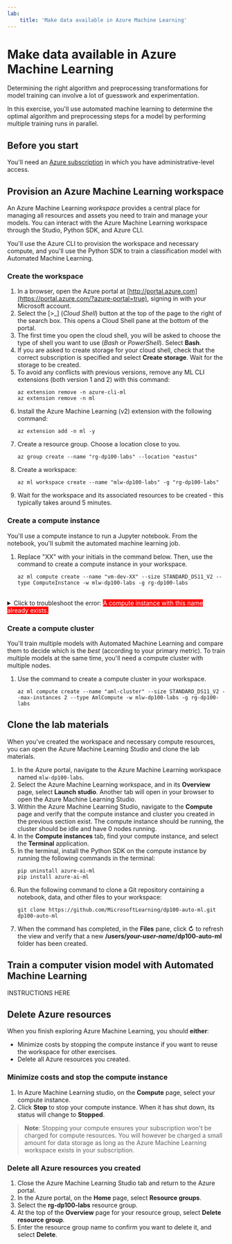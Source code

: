 ```yaml
---
lab:
    title: 'Make data available in Azure Machine Learning'
---
```


# Make data available in Azure Machine Learning

Determining the right algorithm and preprocessing transformations for model training can involve a lot of guesswork and experimentation.

In this exercise, you'll use automated machine learning to determine the optimal algorithm and preprocessing steps for a model by performing multiple training runs in parallel.

## Before you start

You'll need an [Azure subscription](https://azure.microsoft.com/free) in which you have administrative-level access.

## Provision an Azure Machine Learning workspace

An Azure Machine Learning *workspace* provides a central place for managing all resources and assets you need to train and manage your models. You can interact with the Azure Machine Learning workspace through the Studio, Python SDK, and Azure CLI. 

You'll use the Azure CLI to provision the workspace and necessary compute, and you'll use the Python SDK to train a classification model with Automated Machine Learning.

### Create the workspace

1. In a browser, open the Azure portal at [http://portal.azure.com](https://portal.azure.com/?azure-portal=true), signing in with your Microsoft account.
1. Select the [>_] (*Cloud Shell*) button at the top of the page to the right of the search box. This opens a Cloud Shell pane at the bottom of the portal.
1. The first time you open the cloud shell, you will be asked to choose the type of shell you want to use (*Bash* or *PowerShell*). Select **Bash**.
1. If you are asked to create storage for your cloud shell, check that the correct subscription is specified and select **Create storage**. Wait for the storage to be created.
1. To avoid any conflicts with previous versions, remove any ML CLI extensions (both version 1 and 2) with this command:
    ```
    az extension remove -n azure-cli-ml
    az extension remove -n ml
    ```
1. Install the Azure Machine Learning (v2) extension with the following command:
    ```
    az extension add -n ml -y
    ```
1. Create a resource group. Choose a location close to you.
    ```azurecli
    az group create --name "rg-dp100-labs" --location "eastus"
    ```
1. Create a workspace:
    ```azurecli
    az ml workspace create --name "mlw-dp100-labs" -g "rg-dp100-labs"
    ```
1. Wait for the workspace and its associated resources to be created - this typically takes around 5 minutes. 

### Create a compute instance

You'll use a compute instance to run a Jupyter notebook. From the notebook, you'll submit the automated machine learning job.

1. Replace "XX" with your initials in the command below. Then, use the command to create a compute instance in your workspace.
    ```azurecli
    az ml compute create --name "vm-dev-XX" --size STANDARD_DS11_V2 --type ComputeInstance -w mlw-dp100-labs -g rg-dp100-labs
    ```

<br>
<details>
<summary>Click to troubleshoot the error: <span style="background-color: #FF0000"><font color="white">A compute instance with this name already exists.</span></font></summary>
If the following message appears in the Azure Cloud Shell:

<code>
Failed to connect to MSI. Please make sure MSI is configured correctly.
Get Token request returned: &lt;Response [400]&gt;
</code>
<br>
Delete the (partially) created compute instance using:
<code>
az ml compute delete "&lt;your-compute-instance-name&gt;"
</code>

And rerun the command to create a compute instance with a different name for your compute. Try adding random numbers after your initials for a more unique name.
</details>

### Create a compute cluster

You'll train multiple models with Automated Machine Learning and compare them to decide which is the *best* (according to your primary metric). To train multiple models at the same time, you'll need a compute cluster with multiple nodes.

1. Use the command to create a compute cluster in your workspace.
    ```azurecli
    az ml compute create --name "aml-cluster" --size STANDARD_DS11_V2 --max-instances 2 --type AmlCompute -w mlw-dp100-labs -g rg-dp100-labs
    ```

## Clone the lab materials

When you've created the workspace and necessary compute resources, you can open the Azure Machine Learning Studio and clone the lab materials. 

1. In the Azure portal, navigate to the Azure Machine Learning workspace named `mlw-dp100-labs`.
1. Select the Azure Machine Learning workspace, and in its **Overview** page, select **Launch studio**. Another tab will open in your browser to open the Azure Machine Learning Studio.
1. Within the Azure Machine Learning Studio, navigate to the **Compute** page and verify that the compute instance and cluster you created in the previous section exist. The compute instance should be running, the cluster should be idle and have 0 nodes running.
1. In the **Compute instances** tab, find your compute instance, and select the **Terminal** application.
1. In the terminal, install the Python SDK on the compute instance by running the following commands in the terminal:
    ```
    pip uninstall azure-ai-ml
    pip install azure-ai-ml
    ```
1. Run the following command to clone a Git repository containing a notebook, data, and other files to your workspace:
    ```
    git clone https://github.com/MicrosoftLearning/dp100-auto-ml.git dp100-auto-ml
    ``` 
1. When the command has completed, in the **Files** pane, click **&#8635;** to refresh the view and verify that a new **/users/*your-user-name*/dp100-auto-ml** folder has been created. 

## Train a computer vision model with Automated Machine Learning

INSTRUCTIONS HERE

## Delete Azure resources

When you finish exploring Azure Machine Learning, you should **either**:
- Minimize costs by stopping the compute instance if you want to reuse the workspace for other exercises.
- Delete all Azure resources you created.

### Minimize costs and stop the compute instance
1. In Azure Machine Learning studio, on the **Compute** page, select your compute instance.
2. Click **Stop** to stop your compute instance. When it has shut down, its status will change to **Stopped**.

> **Note**: Stopping your compute ensures your subscription won't be charged for compute resources. You will however be charged a small amount for data storage as long as the Azure Machine Learning workspace exists in your subscription.

### Delete all Azure resources you created
1. Close the Azure Machine Learning Studio tab and return to the Azure portal.
1. In the Azure portal, on the **Home** page, select **Resource groups**.
1. Select the **rg-dp100-labs** resource group.
1. At the top of the **Overview** page for your resource group, select **Delete resource group**. 
1. Enter the resource group name to confirm you want to delete it, and select **Delete**.
